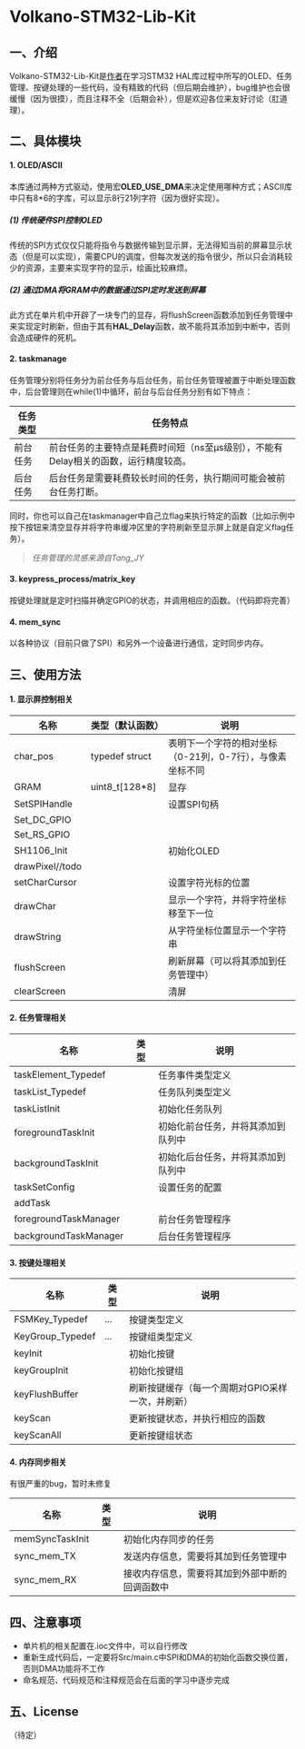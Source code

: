 # Volkano-STM32-Lib-Kit

## 一、介绍

Volkano-STM32-Lib-Kit是[作者](https://github.com/VolkanoLiu)在学习STM32 HAL库过程中所写的OLED、任务管理、按键处理的一些代码，没有精致的代码（但后期会维护），bug维护也会很缓慢（因为很摸），而且注释不全（后期会补），但是欢迎各位来友好讨论（肛道理）。

## 二、具体模块

#### 1. OLED/ASCII

本库通过两种方式驱动，使用宏**OLED_USE_DMA**来决定使用哪种方式；ASCII库中只有8*6的字库，可以显示8行21列字符（因为很好实现）。

##### (1) 传统硬件SPI控制OLED

传统的SPI方式仅仅只能将指令与数据传输到显示屏，无法得知当前的屏幕显示状态（但是可以实现），需要CPU的调度，但每次发送的指令很少，所以只会消耗较少的资源，主要来实现字符的显示，绘画比较麻烦。

##### (2) 通过DMA将GRAM中的数据通过SPI定时发送到屏幕

此方式在单片机中开辟了一块专门的显存，将flushScreen函数添加到任务管理中来实现定时刷新，但由于其有**HAL_Delay**函数，故不能将其添加到中断中，否则会造成硬件的死机。

#### 2. taskmanage

任务管理分别将任务分为前台任务与后台任务，前台任务管理被置于中断处理函数中，后台管理则在while(1)中循环，前台与后台任务分别有如下特点：

| 任务类型 | 任务特点                                                     |
| -------- | ------------------------------------------------------------ |
| 前台任务 | 前台任务的主要特点是耗费时间短（ns至μs级别），不能有Delay相关的函数，运行精度较高。 |
| 后台任务 | 后台任务是需要耗费较长时间的任务，执行期间可能会被前台任务打断。 |

同时，你也可以自己在taskmanager中自己立flag来执行特定的函数（比如示例中按下按钮来清空显存并将字符串缓冲区里的字符刷新至显示屏上就是自定义flag任务）。

> *任务管理的灵感来源自Tang_JY*

#### 3. keypress_process/matrix_key

按键处理就是定时扫描并确定GPIO的状态，并调用相应的函数。（代码即将完善）

#### 4. mem_sync

以各种协议（目前只做了SPI）和另外一个设备进行通信，定时同步内存。

## 三、使用方法

#### 1. 显示屏控制相关

| 名称            | 类型（默认函数） | 说明                                                      |
| --------------- | ---------------- | --------------------------------------------------------- |
| char_pos        | typedef struct   | 表明下一个字符的相对坐标（0-21列，0-7行），与像素坐标不同 |
| GRAM            | uint8_t[128*8]   | 显存                                                      |
| SetSPIHandle    |                  | 设置SPI句柄                                               |
| Set_DC_GPIO     |                  |                                                           |
| Set_RS_GPIO     |                  |                                                           |
| SH1106_Init     |                  | 初始化OLED                                                |
| drawPixel//todo |                  |                                                           |
| setCharCursor   |                  | 设置字符光标的位置                                        |
| drawChar        |                  | 显示一个字符，并将字符坐标移至下一位                      |
| drawString      |                  | 从字符坐标位置显示一个字符串                              |
| flushScreen     |                  | 刷新屏幕（可以将其添加到任务管理中）                      |
| clearScreen     |                  | 清屏                                                      |



#### 2. 任务管理相关

| 名称                  | 类型 | 说明                               |
| --------------------- | ---- | ---------------------------------- |
| taskElement_Typedef   |      | 任务事件类型定义                   |
| taskList_Typedef      |      | 任务队列类型定义                   |
| taskListInit          |      | 初始化任务队列                     |
| foregroundTaskInit    |      | 初始化前台任务，并将其添加到队列中 |
| backgroundTaskInit    |      | 初始化后台任务，并将其添加到队列中 |
| taskSetConfig         |      | 设置任务的配置                     |
| addTask               |      |                                    |
| foregroundTaskManager |      | 前台任务管理程序                   |
| backgroundTaskManager |      | 后台任务管理程序                   |



#### 3. 按键处理相关

| 名称             | 类型 | 说明                                             |
| ---------------- | ---- | ------------------------------------------------ |
| FSMKey_Typedef   | ...  | 按键类型定义                                     |
| KeyGroup_Typedef | ...  | 按键组类型定义                                   |
| keyInit          |      | 初始化按键                                       |
| keyGroupInit     |      | 初始化按键组                                     |
| keyFlushBuffer   |      | 刷新按键缓存（每一个周期对GPIO采样一次，并刷新） |
| keyScan          |      | 更新按键状态，并执行相应的函数                   |
| keyScanAll       |      | 更新按键组状态                                   |



#### 4. 内存同步相关

有很严重的bug，暂时未修复

| 名称            | 类型 | 说明                                           |
| --------------- | ---- | ---------------------------------------------- |
| memSyncTaskInit |      | 初始化内存同步的任务                           |
| sync_mem_TX     |      | 发送内存信息，需要将其加到任务管理中           |
| sync_mem_RX     |      | 接收内存信息，需要将其加到外部中断的回调函数中 |



## 四、注意事项

- 单片机的相关配置在.ioc文件中，可以自行修改
- 重新生成代码后，一定要将Src/main.c中SPI和DMA的初始化函数交换位置，否则DMA功能将不工作
- 命名规范、代码规范和注释规范会在后面的学习中逐步完成

## 五、License

（待定）